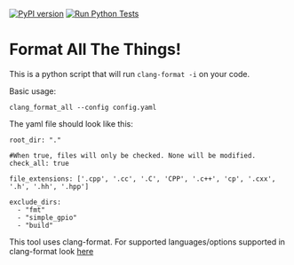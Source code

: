 [![PyPI version](https://badge.fury.io/py/clang-format-all.svg)](https://badge.fury.io/py/clang-format-all)
[![Run Python Tests](https://github.com/thebigG/clang_format_all/actions/workflows/ci.yaml/badge.svg)](https://github.com/thebigG/clang_format_all/actions/workflows/ci.yaml)
# Format All The Things!

This is a python script that will run `clang-format -i` on your code.

Basic usage:

    clang_format_all --config config.yaml

The yaml file should look like this:
```
root_dir: "."

#When true, files will only be checked. None will be modified.
check_all: true

file_extensions: ['.cpp', '.cc', '.C', 'CPP', '.c++', 'cp', '.cxx', '.h', '.hh', '.hpp']

exclude_dirs:
  - "fmt"
  - "simple_gpio"   
  - "build"
```

This tool uses clang-format. For supported languages/options supported in clang-format look [here](https://clang.llvm.org/docs/ClangFormatStyleOptions.html)
